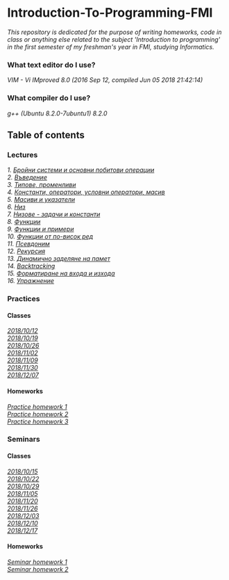 # Introduction-To-Programming-FMI

_This repository is dedicated for the purpose of writing homeworks, code in class or anything else related to the subject 'Introduction to programming' in the first semester of my freshman's year in FMI, studying Informatics._

### What text editor do I use?

_VIM - Vi IMproved 8.0 (2016 Sep 12, compiled Jun 05 2018 21:42:14)_

### What compiler do I use?

_g++ (Ubuntu 8.2.0-7ubuntu1) 8.2.0_

## Table of contents

### Lectures
_1. [Бройни системи и основни побитови операции](./Lectures/Lectures/Бройни%20системи%20и%20основни%20побитови%20операции.pdf)_</br>
_2. [Въведение](./Lectures/Lectures/Въведение.pdf)_</br>
_3. [Типове, променливи](./Lectures/Lectures/Типове,%20променливи.pdf)_</br>
_4. [Константи, оператори, условни оператори, масив](./Lectures/Lectures/Константи%2C%20оператори%2C%20условни%20оператори.pdf)_</br>
_5. [Масиви и указатели](./Lectures/Lectures/Масиви%2C%20указатели.pdf)_</br>
_6. [Низ](./Lectures/Lectures/Низ.pdf)_</br>
_7. [Низове - задачи и константи](./Lectures/Lectures/Низове%20-%20задачи%20и%20константи.pdf)_</br>
_8. [Функции](./Lectures/Lectures/Функции.pdf)_</br>
_9. [Функции и примери](./Lectures/Lectures/Функции%20и%20примери.pdf)_</br>
_10. [Функции от по-висок ред](./Lectures/Lectures/Функции%20от%20по-висок%20ред.pdf)_</br>
_11. [Псевдоним](./Lectures/Lectures/Псевдоним.pdf)_</br>
_12. [Рекурсия](./Lectures/Lectures/Рекурсия.pdf)_</br>
_13. [Динамично заделяне на памет](./Lectures/Lectures/Динамично%20заделяне%20на%20памет.pdf)_</br>
_14. [Backtracking](./Lectures/Lectures/Backtracking.pdf)_</br>
_15. [Форматиране на входа и изхода](./Lectures/Lectures/Форматиране%20на%20входа%20и%20изхода.pdf)_</br>
_16. [Упражнение](./Lectures/Lectures/Упражнение.pdf)_</br>

### Practices

#### Classes
_[2018/10/12](./Practices/Tasks/2018/10/12)_</br>
_[2018/10/19](./Practices/Tasks/2018/10/19)_</br>
_[2018/10/26](./Practices/Tasks/2018/10/26)_</br>
_[2018/11/02](./Practices/Tasks/2018/11/02)_</br>
_[2018/11/09](./Practices/Tasks/2018/11/09)_</br>
_[2018/11/30](./Practices/Tasks/2018/11/30)_</br>
_[2018/12/07](./Practices/Tasks/2018/12/07)_</br>

#### Homeworks
_[Practice homework 1](./Practices/Homeworks/Homework_1)_</br>
_[Practice homework 2](./Practices/Homeworks/Homework_2)_</br>
_[Practice homework 3](./Practices/Homeworks/Homework_3)_</br>

### Seminars

#### Classes
_[2018/10/15](./Seminars/Tasks/2018/10/15)_</br>
_[2018/10/22](./Seminars/Tasks/2018/10/22)_</br>
_[2018/10/29](./Seminars/Tasks/2018/10/29)_</br>
_[2018/11/05](./Seminars/Tasks/2018/11/05)_</br>
_[2018/11/20](./Seminars/Tasks/2018/11/20)_</br>
_[2018/11/26](./Seminars/Tasks/2018/11/26)_</br>
_[2018/12/03](./Seminars/Tasks/2018/12/03)_</br>
_[2018/12/10](./Seminars/Tasks/2018/12/10)_</br>
_[2018/12/17](./Seminars/Tasks/2018/12/17)_</br>

#### Homeworks
_[Seminar homework 1](./Seminars/Homeworks/Homework_1)_</br>
_[Seminar homework 2](./Seminars/Homeworks/Homework_2)_</br>
